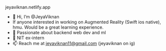 jeyaviknan.netlify.app
- 👋 Hi, I’m @JeyaViknan
- If anyone interested in working on Augmented Reality (Swift ios native), hmu. Would be a great learning experience.
- 👀 Passionate about backend web dev and ml
- 🌱 NIT ex-intern
- 📫 Reach me at jeyaviknan11@gmail.com (jeyaviknan on ig)
